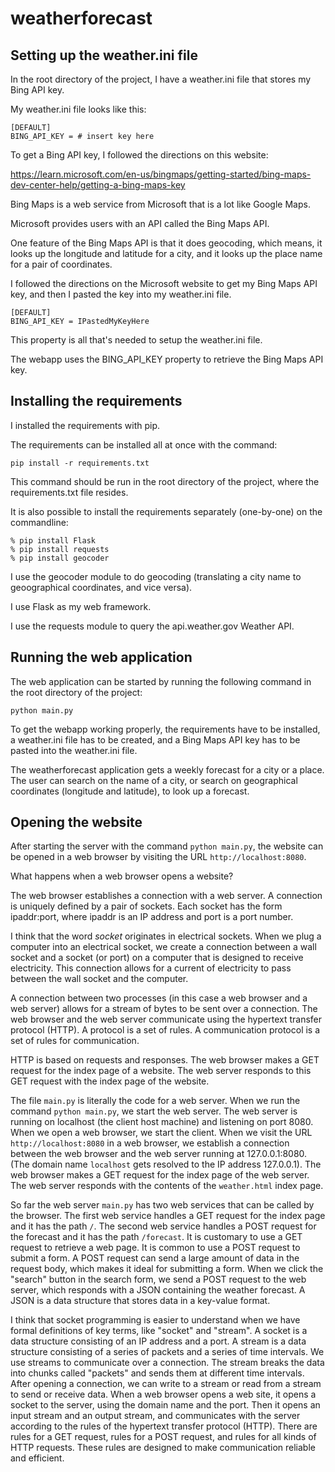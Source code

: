 # weatherforecast

## Setting up the weather.ini file

In the root directory of the project, I have a weather.ini file that stores my Bing API key.

My weather.ini file looks like this:

    [DEFAULT]
    BING_API_KEY = # insert key here

To get a Bing API key, I followed the directions on this website:

https://learn.microsoft.com/en-us/bingmaps/getting-started/bing-maps-dev-center-help/getting-a-bing-maps-key

Bing Maps is a web service from Microsoft that is a lot like Google Maps.

Microsoft provides users with an API called the Bing Maps API.

One feature of the Bing Maps API is that it does geocoding, which means, it looks up the longitude and latitude for a city, and it looks up the place name for a pair of coordinates.

I followed the directions on the Microsoft website to get my Bing Maps API key, and then I pasted the key into my weather.ini file.

    [DEFAULT]
    BING_API_KEY = IPastedMyKeyHere

This property is all that's needed to setup the weather.ini file.

The webapp uses the BING_API_KEY property to retrieve the Bing Maps API key.

## Installing the requirements

I installed the requirements with pip.

The requirements can be installed all at once with the command:

    pip install -r requirements.txt

This command should be run in the root directory of the project, where the requirements.txt file resides.

It is also possible to install the requirements separately (one-by-one) on the commandline:

    % pip install Flask
    % pip install requests
    % pip install geocoder

I use the geocoder module to do geocoding (translating a city name to geoographical coordinates, and vice versa).

I use Flask as my web framework.

I use the requests module to query the api.weather.gov Weather API.

## Running the web application

The web application can be started by running the following command in the root directory of the project:

    python main.py

To get the webapp working properly, the requirements have to be installed, a weather.ini file has to be created, and a Bing Maps API key has to be pasted into the weather.ini file.

The weatherforecast application gets a weekly forecast for a city or a place. The user can search on the name of a city, or search on geographical coordinates (longitude and latitude), to look up a forecast.

## Opening the website

After starting the server with the command `python main.py`, the website can be opened in a web browser by visiting the URL `http://localhost:8080`.

What happens when a web browser opens a website?

The web browser establishes a connection with a web server. A connection is uniquely defined by a pair of sockets. Each socket has the form ipaddr:port, where ipaddr is an IP address and port is a port number.

I think that the word *socket* originates in electrical sockets. When we plug a computer into an electrical socket, we create a connection between a wall socket and a socket (or port) on a computer that is designed to receive electricity. This connection allows for a current of electricity to pass between the wall socket and the computer.

A connection between two processes (in this case a web browser and a web server) allows for a stream of bytes to be sent over a connection. The web browser and the web server communicate using the hypertext transfer protocol (HTTP). A protocol is a set of rules. A communication protocol is a set of rules for communication.

HTTP is based on requests and responses. The web browser makes a GET request for the index page of a website. The web server responds to this GET request with the index page of the website.

The file `main.py` is literally the code for a web server. When we run the command `python main.py`, we start the web server. The web server is running on localhost (the client host machine) and listening on port 8080. When we open a web browser, we start the client. When we visit the URL `http://localhost:8080` in a web browser, we establish a connection between the web browser and the web server running at 127.0.0.1:8080. (The domain name `localhost` gets resolved to the IP address 127.0.0.1). The web browser makes a GET request for the index page of the web server. The web server responds with the contents of the `weather.html` index page.

So far the web server `main.py` has two web services that can be called by the browser. The first web service handles a GET request for the index page and it has the path `/`. The second web service handles a POST request for the forecast and it has the path `/forecast`. It is customary to use a GET request to retrieve a web page. It is common to use a POST request to submit a form. A POST request can send a large amount of data in the request body, which makes it ideal for submitting a form. When we click the "search" button in the search form, we send a POST request to the web server, which responds with a JSON containing the weather forecast. A JSON is a data structure that stores data in a key-value format.

I think that socket programming is easier to understand when we have formal definitions of key terms, like "socket" and "stream". A socket is a data structure consisting of an IP address and a port. A stream is a data structure consisting of a series of packets and a series of time intervals. We use streams to communicate over a connection. The stream breaks the data into chunks called "packets" and sends them at different time intervals. After opening a connection, we can write to a stream or read from a stream to send or receive data. When a web browser opens a web site, it opens a socket to the server, using the domain name and the port. Then it opens an input stream and an output stream, and communicates with the server according to the rules of the hypertext transfer protocol (HTTP). There are rules for a GET request, rules for a POST request, and rules for all kinds of HTTP requests. These rules are designed to make communication reliable and efficient.